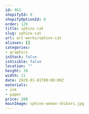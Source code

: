 ```yaml
---
id: 461
shopifyId: 0
shopifyOptionId: 0
order: 129
title: sphinx cat
slug: sphinx-cat
url: art-works/sphinx-cat
aliases: []
categories:
- graphics
inStock: false
isVisible: false
location: ""
height: 30
width: 21
date: 2020-01-01T00:00:00Z
materials:
- ink
- paper
price: 200
mainImage: sphinx-woman-shibari.jpg
---
```

